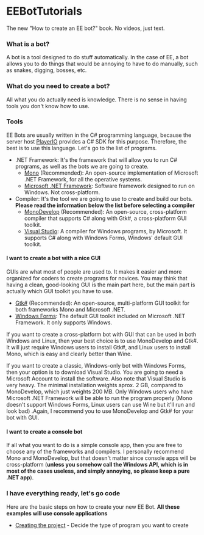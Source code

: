 # EEBotTutorials

The new "How to create an EE bot?" book. No videos, just text.

### What is a bot?

A bot is a tool designed to do stuff automatically. In the case of EE, a bot allows you to do things that would be annoying to have to do manually, such as snakes, digging, bosses, etc.

### What do you need to create a bot?

All what you do actually need is knowledge. There is no sense in having tools you don't know how to use.

### Tools

EE Bots are usually written in the C# programming language, because the server host [PlayerIO](http://playerio.com) provides a C# SDK for this purpose. Therefore, the best is to use this language. Let's go to the list of programs.

* .NET Framework: It's the framework that will allow you to run C# programs, as well as the bots we are going to create.
  * [Mono](http://www.mono-project.com/) (Recommended): An open-source implementation of Microsoft .NET Framework, for all the operative systems.
  * [Microsoft .NET Framework](https://www.microsoft.com/net/download): Software framework designed to run on Windows. Not cross-platform.
* Compiler: It's the tool we are going to use to create and build our bots. **Please read the information below the list before selecting a compiler**
  * [MonoDevelop](http://www.monodevelop.com/) (Recommended): An open-source, cross-platform compiler that supports C# along with Gtk#, a cross-platform GUI toolkit.
  * [Visual Studio](https://www.visualstudio.com/): A compiler for Windows programs, by Microsoft. It supports C# along with Windows Forms, Windows' default GUI toolkit.
  
#### I want to create a bot with a nice GUI

GUIs are what most of people are used to. It makes it easier and more organized for coders to create programs for novices. You may think that having a clean, good-looking GUI is the main part here, but the main part is actually which GUI toolkit you have to use.

* [Gtk#](http://www.mono-project.com/docs/gui/gtksharp/) (Recommended): An open-source, multi-platform GUI toolkit for both frameworks Mono and Microsoft .NET.
* [Windows Forms](https://msdn.microsoft.com/en-us/library/dd30h2yb(v=vs.110).aspx): The default GUI toolkit included on Microsoft .NET Framework. It only supports Windows.

If you want to create a cross-platform bot with GUI that can be used in both Windows and Linux, then your best choice is to use MonoDevelop and Gtk#. It will just require Windows users to install Gtk#, and Linux users to install Mono, which is easy and clearly better than Wine.

If you want to create a classic, Windows-only bot with Windows Forms, then your option is to download Visual Studio. You are going to need a Microsoft Account to install the software. Also note that Visual Studio is very heavy. The minimal installation weights aprox. 2 GB, compared to MonoDevelop, which just weights 200 MB. Only Windows users who have Microsoft .NET Framework will be able to run the program properly (Mono doesn't support Windows Forms, Linux users can use Wine but it'll run and look bad) .Again, I recommend you to use MonoDevelop and Gtk# for your bot with GUI.

#### I want to create a console bot

If all what you want to do is a simple console app, then you are free to choose any of the frameworks and compilers. I personally recommend Mono and MonoDevelop, but that doesn't matter since console apps will be cross-platform (**unless you somehow call the Windows API, which is in most of the cases useless, and simply annoying, so please keep a pure .NET app**).

### I have everything ready, let's go code

Here are the basic steps on how to create your new EE Bot. **All these examples will use console applications**

* [Creating the project](https://github.com/HabboGame/EEBotTutorials/blob/master/CreatingTheProject.md) - Decide the type of program you want to create
